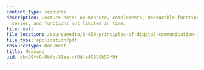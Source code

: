 ```yaml
---
content_type: resource
description: Lecture notes on measure, complements, measurable functions, Fourier
  series, and functions not limited in time.
file: null
file_location: /coursemedia/6-450-principles-of-digital-communication-i-fall-2009/cbc89f469b4c31aacf0da45856b57f9f_MIT6_450F09_slide08.pdf
file_type: application/pdf
resourcetype: Document
title: Measure
uid: cbc89f46-9b4c-31aa-cf0d-a45856b57f9f
---
```

